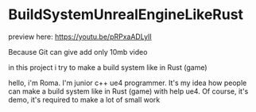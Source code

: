 # BuildSystemUnrealEngineLikeRust

preview here: https://youtu.be/pRPxaADLyII

Because Git can give add only 10mb video

in this project i try to make a build system like in Rust (game)

hello, i'm Roma. I'm junior c++ ue4 programmer. It's my idea how people can make a build system like in Rust (game) with help ue4. Of course, it's demo, it's required to make a lot of small work
